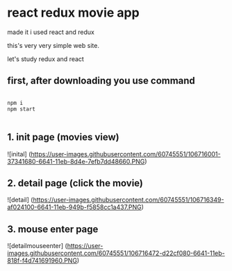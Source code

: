 # react redux movie app

made it i used react and redux

this's very very simple web site.

let's study redux and react


## first, after downloading you use command
<pre>
<code>
npm i
npm start
</code>
</pre>

## 1. init page (movies view)

![inital] (https://user-images.githubusercontent.com/60745551/106716001-37341680-6641-11eb-8d4e-7efb7dd48660.PNG)

## 2. detail page (click the movie)

![detail] (https://user-images.githubusercontent.com/60745551/106716349-af024100-6641-11eb-949b-f5858cc1a437.PNG)

## 3. mouse enter page

![detailmouseenter] (https://user-images.githubusercontent.com/60745551/106716472-d22cf080-6641-11eb-818f-f4d741691960.PNG)
